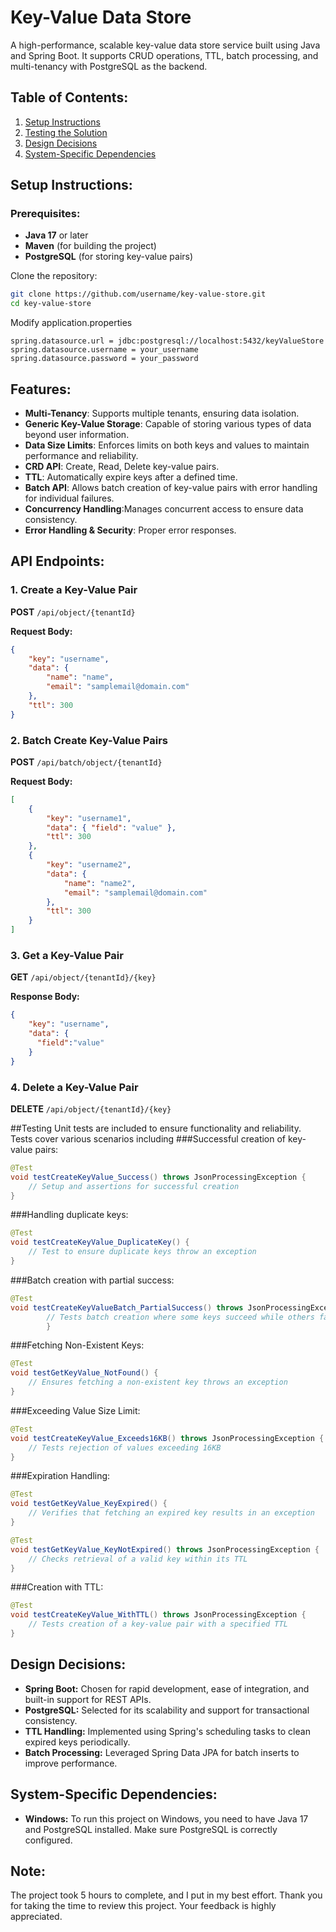 # Key-Value Data Store

A high-performance, scalable key-value data store service built using Java and Spring Boot. It supports CRUD operations, TTL, batch processing, and multi-tenancy with PostgreSQL as the backend.

## Table of Contents:
1. [Setup Instructions](#setup-instructions)
2. [Testing the Solution](#testing-the-solution)
3. [Design Decisions](#design-decisions)
4. [System-Specific Dependencies](#system-specific-dependencies)

## Setup Instructions:

### Prerequisites:
- **Java 17** or later
- **Maven** (for building the project)
- **PostgreSQL** (for storing key-value pairs)

Clone the repository:
```bash
git clone https://github.com/username/key-value-store.git
cd key-value-store
```

Modify application.properties
```
spring.datasource.url = jdbc:postgresql://localhost:5432/keyValueStore
spring.datasource.username = your_username
spring.datasource.password = your_password
```

## Features:
- **Multi-Tenancy**: Supports multiple tenants, ensuring data isolation.
- **Generic Key-Value Storage**: Capable of storing various types of data beyond user information.
- **Data Size Limits**: Enforces limits on both keys and values to maintain performance and reliability.
- **CRD API**: Create, Read, Delete key-value pairs.
- **TTL**: Automatically expire keys after a defined time.
- **Batch API**: Allows batch creation of key-value pairs with error handling for individual failures.
- **Concurrency Handling**:Manages concurrent access to ensure data consistency.
- **Error Handling & Security**: Proper error responses.

## API Endpoints:

### 1. Create a Key-Value Pair
**POST** `/api/object/{tenantId}`

**Request Body:**
```json
{ 
    "key": "username", 
    "data": {
        "name": "name",
        "email": "samplemail@domain.com"
    },
    "ttl": 300 
}
```
### 2. Batch Create Key-Value Pairs
**POST** `/api/batch/object/{tenantId}`

**Request Body:**
```json
[
    { 
        "key": "username1",
        "data": { "field": "value" },
        "ttl": 300
    },
    {
        "key": "username2",
        "data": {
            "name": "name2",
            "email": "samplemail@domain.com"
        }, 
        "ttl": 300
    }
]
```
### 3. Get a Key-Value Pair
**GET** `/api/object/{tenantId}/{key}`

**Response Body:**
```json
{
    "key": "username",
    "data": {
      "field":"value"
    }
}
```
### 4. Delete a Key-Value Pair
**DELETE** `/api/object/{tenantId}/{key}`

##Testing
Unit tests are included to ensure functionality and reliability. Tests cover various scenarios including
###Successful creation of key-value pairs:
```java
@Test
void testCreateKeyValue_Success() throws JsonProcessingException {
    // Setup and assertions for successful creation
}
```
###Handling duplicate keys:
```java
@Test
void testCreateKeyValue_DuplicateKey() {
    // Test to ensure duplicate keys throw an exception
}
```
###Batch creation with partial success:
```java
@Test
void testCreateKeyValueBatch_PartialSuccess() throws JsonProcessingException {
        // Tests batch creation where some keys succeed while others fail
        }
```
###Fetching Non-Existent Keys:
```java
@Test
void testGetKeyValue_NotFound() {
    // Ensures fetching a non-existent key throws an exception
}
```
###Exceeding Value Size Limit:
```java
@Test
void testCreateKeyValue_Exceeds16KB() throws JsonProcessingException {
    // Tests rejection of values exceeding 16KB
}
```
###Expiration Handling:
```java
@Test
void testGetKeyValue_KeyExpired() {
    // Verifies that fetching an expired key results in an exception
}

@Test
void testGetKeyValue_KeyNotExpired() throws JsonProcessingException {
    // Checks retrieval of a valid key within its TTL
}
```
###Creation with TTL:
```java
@Test
void testCreateKeyValue_WithTTL() throws JsonProcessingException {
    // Tests creation of a key-value pair with a specified TTL
}
```



## Design Decisions:
- **Spring Boot:** Chosen for rapid development, ease of integration, and built-in support for REST APIs.
- **PostgreSQL:** Selected for its scalability and support for transactional consistency.
- **TTL Handling:** Implemented using Spring's scheduling tasks to clean expired keys periodically.
- **Batch Processing:** Leveraged Spring Data JPA for batch inserts to improve performance.

## System-Specific Dependencies:
- **Windows:** To run this project on Windows, you need to have Java 17 and PostgreSQL installed. Make sure PostgreSQL is correctly configured.

## Note:
The project took 5 hours to complete, and I put in my best effort. Thank you for taking the time to review this project. Your feedback is highly appreciated.
